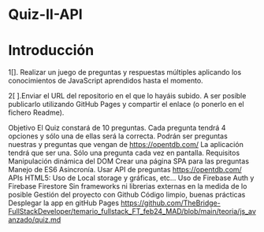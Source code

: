 # Quiz-II-API

# Introducción #

1[]. Realizar un juego de preguntas y respuestas múltiples aplicando los conocimientos de JavaScript aprendidos hasta el momento. 

2[ ].Enviar el URL del repositorio en el que lo hayáis subido. A ser posible publicarlo utilizando GitHub Pages y compartir el enlace (o ponerlo en el fichero Readme).

Objetivo
El Quiz constará de 10 preguntas. Cada pregunta tendrá 4 opciones y sólo una de ellas será la correcta.
Podrán ser preguntas nuestras y preguntas que vengan de https://opentdb.com/
La aplicación tendrá que ser una. Sólo una pregunta cada vez en pantalla.
Requisitos
Manipulación dinámica del DOM
Crear una página SPA para las preguntas
Manejo de ES6
Asincronía. Usar API de preguntas https://opentdb.com/
APIs HTML5: Uso de Local storage y gráficas, etc...
Uso de Firebase Auth y Firebase Firestore
Sin frameworks ni librerias externas en la medida de lo posible
Gestión del proyecto con  Github 
Código limpio, buenas prácticas
Desplegar la app en gitHub Pages
https://github.com/TheBridge-FullStackDeveloper/temario_fullstack_FT_feb24_MAD/blob/main/teoria/js_avanzado/quiz.md
